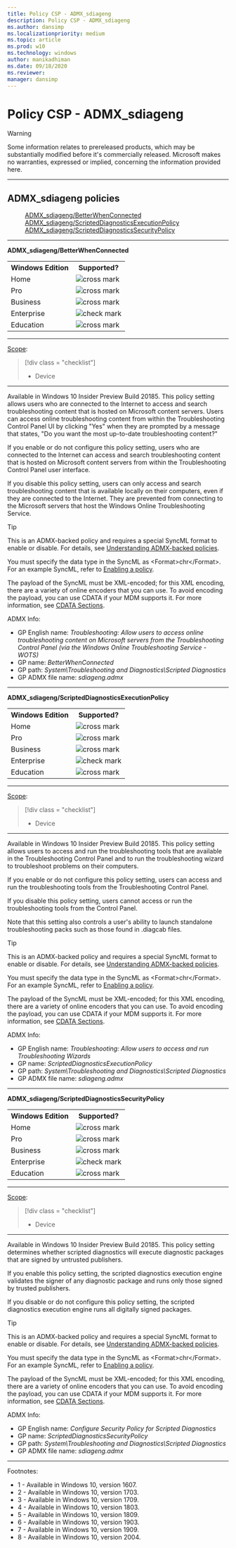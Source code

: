 ```yaml
---
title: Policy CSP - ADMX_sdiageng
description: Policy CSP - ADMX_sdiageng
ms.author: dansimp
ms.localizationpriority: medium
ms.topic: article
ms.prod: w10
ms.technology: windows
author: manikadhiman
ms.date: 09/18/2020
ms.reviewer: 
manager: dansimp
---
```


# Policy CSP - ADMX_sdiageng
> [!WARNING]
> Some information relates to prereleased products, which may be substantially modified before it's commercially released. Microsoft makes no warranties, expressed or implied, concerning the information provided here.

<hr/>

<!--Policies-->
## ADMX_sdiageng policies  

<dl>
  <dd>
    <a href="#admx-sdiageng-betterwhenconnected">ADMX_sdiageng/BetterWhenConnected</a>
  </dd>
  <dd>
    <a href="#admx-sdiageng-scripteddiagnosticsexecutionpolicy">ADMX_sdiageng/ScriptedDiagnosticsExecutionPolicy</a>
  </dd>
  <dd>
    <a href="#admx-sdiageng-scripteddiagnosticssecuritypolicy">ADMX_sdiageng/ScriptedDiagnosticsSecurityPolicy</a>
  </dd>
</dl>


<hr/>

<!--Policy-->
<a href="" id="admx-sdiageng-betterwhenconnected"></a>**ADMX_sdiageng/BetterWhenConnected**  

<!--SupportedSKUs-->
<table>
<tr>
    <th>Windows Edition</th>
    <th>Supported?</th>
</tr>
<tr>
    <td>Home</td>
    <td><img src="images/crossmark.png" alt="cross mark" /></td>
</tr>
<tr>
    <td>Pro</td>
    <td><img src="images/crossmark.png" alt="cross mark" /></td>
</tr>
<tr>
    <td>Business</td>
    <td><img src="images/crossmark.png" alt="cross mark" /></td>
</tr>
<tr>
    <td>Enterprise</td>
    <td><img src="images/checkmark.png" alt="check mark" /></td>
</tr>
<tr>
    <td>Education</td>
    <td><img src="images/crossmark.png" alt="cross mark" /></td>
</tr>
</table>

<!--/SupportedSKUs-->
<hr/>

<!--Scope-->
[Scope](./policy-configuration-service-provider.md#policy-scope):

> [!div class = "checklist"]
> * Device

<hr/>

<!--/Scope-->
<!--Description-->
Available in Windows 10 Insider Preview Build 20185. This policy setting allows users who are connected to the Internet to access and search troubleshooting content that is hosted on Microsoft content servers. Users can access online troubleshooting content from within the Troubleshooting Control Panel UI by clicking "Yes" when they are prompted by a message that states, "Do you want the most up-to-date troubleshooting content?"

If you enable or do not configure this policy setting, users who are connected to the Internet can access and search troubleshooting content that is hosted on Microsoft content servers from within the Troubleshooting Control Panel user interface.

If you disable this policy setting, users can only access and search troubleshooting content that is available locally on their computers, even if they are connected to the Internet. They are prevented from connecting to the Microsoft servers that host the Windows Online Troubleshooting Service.

<!--/Description-->
> [!TIP]
> This is an ADMX-backed policy and requires a special SyncML format to enable or disable. For details, see [Understanding ADMX-backed policies](./understanding-admx-backed-policies.md).
> 
> You must specify the data type in the SyncML as &lt;Format&gt;chr&lt;/Format&gt;. For an example SyncML, refer to [Enabling a policy](./understanding-admx-backed-policies.md#enabling-a-policy).
> 
> The payload of the SyncML must be XML-encoded; for this XML encoding, there are a variety of online encoders that you can use. To avoid encoding the payload, you can use CDATA if your MDM supports it. For more information, see [CDATA Sections](http://www.w3.org/TR/REC-xml/#sec-cdata-sect).

<!--ADMXBacked-->
ADMX Info:  
-   GP English name: *Troubleshooting: Allow users to access online troubleshooting content on Microsoft servers from the Troubleshooting Control Panel (via the Windows Online Troubleshooting Service - WOTS)*
-   GP name: *BetterWhenConnected*
-   GP path: *System\Troubleshooting and Diagnostics\Scripted Diagnostics*
-   GP ADMX file name: *sdiageng.admx*

<!--/ADMXBacked-->
<!--/Policy-->
<hr/>

<!--Policy-->
<a href="" id="admx-sdiageng-scripteddiagnosticsexecutionpolicy"></a>**ADMX_sdiageng/ScriptedDiagnosticsExecutionPolicy**  

<!--SupportedSKUs-->
<table>
<tr>
    <th>Windows Edition</th>
    <th>Supported?</th>
</tr>
<tr>
    <td>Home</td>
    <td><img src="images/crossmark.png" alt="cross mark" /></td>
</tr>
<tr>
    <td>Pro</td>
    <td><img src="images/crossmark.png" alt="cross mark" /></td>
</tr>
<tr>
    <td>Business</td>
    <td><img src="images/crossmark.png" alt="cross mark" /></td>
</tr>
<tr>
    <td>Enterprise</td>
    <td><img src="images/checkmark.png" alt="check mark" /></td>
</tr>
<tr>
    <td>Education</td>
    <td><img src="images/crossmark.png" alt="cross mark" /></td>
</tr>
</table>

<!--/SupportedSKUs-->
<hr/>

<!--Scope-->
[Scope](./policy-configuration-service-provider.md#policy-scope):

> [!div class = "checklist"]
> * Device

<hr/>

<!--/Scope-->
<!--Description-->
Available in Windows 10 Insider Preview Build 20185. This policy setting allows users to access and run the troubleshooting tools that are available in the Troubleshooting Control Panel and to run the troubleshooting wizard to troubleshoot problems on their computers.

If you enable or do not configure this policy setting, users can access and run the troubleshooting tools from the Troubleshooting Control Panel.

If you disable this policy setting, users cannot access or run the troubleshooting tools from the Control Panel.

Note that this setting also controls a user's ability to launch standalone troubleshooting packs such as those found in .diagcab files.

<!--/Description-->
> [!TIP]
> This is an ADMX-backed policy and requires a special SyncML format to enable or disable. For details, see [Understanding ADMX-backed policies](./understanding-admx-backed-policies.md).
> 
> You must specify the data type in the SyncML as &lt;Format&gt;chr&lt;/Format&gt;. For an example SyncML, refer to [Enabling a policy](./understanding-admx-backed-policies.md#enabling-a-policy).
> 
> The payload of the SyncML must be XML-encoded; for this XML encoding, there are a variety of online encoders that you can use. To avoid encoding the payload, you can use CDATA if your MDM supports it. For more information, see [CDATA Sections](http://www.w3.org/TR/REC-xml/#sec-cdata-sect).

<!--ADMXBacked-->
ADMX Info:  
-   GP English name: *Troubleshooting: Allow users to access and run Troubleshooting Wizards*
-   GP name: *ScriptedDiagnosticsExecutionPolicy*
-   GP path: *System\Troubleshooting and Diagnostics\Scripted Diagnostics*
-   GP ADMX file name: *sdiageng.admx*

<!--/ADMXBacked-->
<!--/Policy-->
<hr/>

<!--Policy-->
<a href="" id="admx-sdiageng-scripteddiagnosticssecuritypolicy"></a>**ADMX_sdiageng/ScriptedDiagnosticsSecurityPolicy**  

<!--SupportedSKUs-->
<table>
<tr>
    <th>Windows Edition</th>
    <th>Supported?</th>
</tr>
<tr>
    <td>Home</td>
    <td><img src="images/crossmark.png" alt="cross mark" /></td>
</tr>
<tr>
    <td>Pro</td>
    <td><img src="images/crossmark.png" alt="cross mark" /></td>
</tr>
<tr>
    <td>Business</td>
    <td><img src="images/crossmark.png" alt="cross mark" /></td>
</tr>
<tr>
    <td>Enterprise</td>
    <td><img src="images/checkmark.png" alt="check mark" /></td>
</tr>
<tr>
    <td>Education</td>
    <td><img src="images/crossmark.png" alt="cross mark" /></td>
</tr>
</table>

<!--/SupportedSKUs-->
<hr/>

<!--Scope-->
[Scope](./policy-configuration-service-provider.md#policy-scope):

> [!div class = "checklist"]
> * Device

<hr/>

<!--/Scope-->
<!--Description-->
Available in Windows 10 Insider Preview Build 20185. This policy setting determines whether scripted diagnostics will execute diagnostic packages that are signed by untrusted publishers.

If you enable this policy setting, the scripted diagnostics execution engine validates the signer of any diagnostic package and runs only those signed by trusted publishers.

If you disable or do not configure this policy setting, the scripted diagnostics execution engine runs all digitally signed packages.

<!--/Description-->
> [!TIP]
> This is an ADMX-backed policy and requires a special SyncML format to enable or disable. For details, see [Understanding ADMX-backed policies](./understanding-admx-backed-policies.md).
> 
> You must specify the data type in the SyncML as &lt;Format&gt;chr&lt;/Format&gt;. For an example SyncML, refer to [Enabling a policy](./understanding-admx-backed-policies.md#enabling-a-policy).
> 
> The payload of the SyncML must be XML-encoded; for this XML encoding, there are a variety of online encoders that you can use. To avoid encoding the payload, you can use CDATA if your MDM supports it. For more information, see [CDATA Sections](http://www.w3.org/TR/REC-xml/#sec-cdata-sect).

<!--ADMXBacked-->
ADMX Info:  
-   GP English name: *Configure Security Policy for Scripted Diagnostics*
-   GP name: *ScriptedDiagnosticsSecurityPolicy*
-   GP path: *System\Troubleshooting and Diagnostics\Scripted Diagnostics*
-   GP ADMX file name: *sdiageng.admx*

<!--/ADMXBacked-->
<!--/Policy-->
<hr/>

Footnotes:

- 1 - Available in Windows 10, version 1607.
- 2 - Available in Windows 10, version 1703.
- 3 - Available in Windows 10, version 1709.
- 4 - Available in Windows 10, version 1803.
- 5 - Available in Windows 10, version 1809.
- 6 - Available in Windows 10, version 1903.
- 7 - Available in Windows 10, version 1909.
- 8 - Available in Windows 10, version 2004.

<!--/Policies-->

